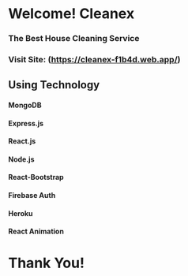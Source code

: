 
# Welcome! Cleanex
### The Best House Cleaning Service

### Visit Site: (https://cleanex-f1b4d.web.app/)

## Using Technology
#### MongoDB
#### Express.js
#### React.js
#### Node.js
#### React-Bootstrap
#### Firebase Auth
#### Heroku
#### React Animation

# Thank You!
